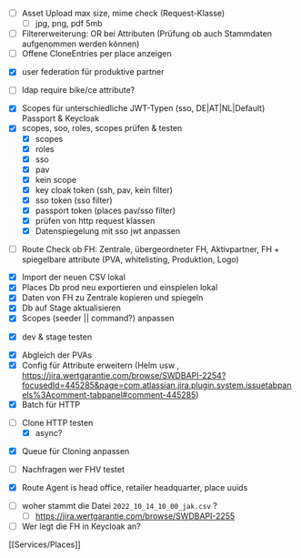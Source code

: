 
- [ ] Asset Upload max size, mime check (Request-Klasse)
	- [ ] jpg, png, pdf 5mb
- [ ] Filtererweiterung: OR bei Attributen (Prüfung ob auch Stammdaten aufgenommen werden können)
- [ ] Offene CloneEntries per place anzeigen
+ [x] user federation für produktive partner
- [ ] ldap require bike/ce attribute?
+ [x] Scopes für unterschiedliche JWT-Typen (sso, DE|AT|NL|Default) Passport & Keycloak
+ [x] scopes, soo, roles, scopes prüfen & testen
	+ [x] scopes
	+ [x] roles
	+ [x] sso
	+ [x] pav
	+ [x] kein scope
	+ [x] key cloak token (ssh, pav, kein filter)
	+ [x] sso token (sso filter)
	+ [x] passport token (places pav/sso filter)
	+ [x] prüfen von http request klassen
	+ [x] Datenspiegelung mit sso jwt anpassen
- [ ] Route Check ob FH: Zentrale, übergeordneter FH, Aktivpartner, FH + spiegelbare attribute (PVA, whitelisting, Produktion, Logo)
+ [x] Import der neuen CSV lokal
+ [x] Places Db prod neu exportieren und einspielen lokal
+ [x] Daten von FH zu Zentrale kopieren und spiegeln
+ [x] Db auf Stage aktualisieren
+ [x] Scopes (seeder || command?) anpassen
- [x] dev & stage testen
+ [x] Abgleich der PVAs
+ [x] Config für Attribute erweitern (Helm usw , https://jira.wertgarantie.com/browse/SWDBAPI-2254?focusedId=445285&page=com.atlassian.jira.plugin.system.issuetabpanels%3Acomment-tabpanel#comment-445285)
+ [x] Batch für HTTP
- [ ] Clone HTTP testen
	+ [x] async?
+ [x] Queue für Cloning anpassen
- [ ] Nachfragen wer FHV testet
+ [x] Route Agent is head office, retailer headquarter, place uuids
- [ ] woher stammt die Datei `2022_10_14_10_00_jak.csv` ?
	- [ ] https://jira.wertgarantie.com/browse/SWDBAPI-2255
- [ ] Wer legt die FH in Keycloak an?

[[Services/Places]]